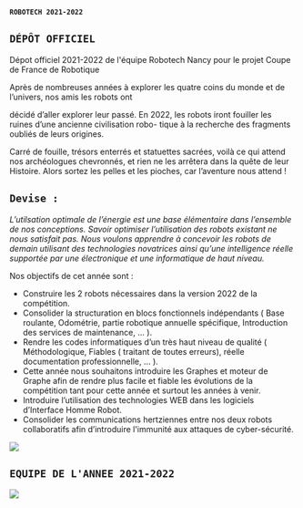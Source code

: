 **`ROBOTECH 2021-2022`** 

## **`DÉPÔT OFFICIEL`**  ##

Dépot officiel 2021-2022 de l'équipe Robotech Nancy pour le projet Coupe de France de Robotique

Après de nombreuses années à explorer les quatre coins du monde et de l’univers, nos amis les robots ont

décidé d’aller explorer leur passé. En 2022, les robots iront fouiller les ruines d’une ancienne civilisation robo-
tique à la recherche des fragments oubliés de leurs origines.

Carré de fouille, trésors enterrés et statuettes sacrées, voilà ce qui attend nos archéologues chevronnés, et
rien ne les arrêtera dans la quête de leur Histoire.
Alors sortez les pelles et les pioches, car l’aventure nous attend !

## **`Devise :`** ##
*L’utilsation optimale de l’énergie est une base élémentaire
dans l’ensemble de nos conceptions.
Savoir optimiser l’utilisation des robots existant ne nous satisfait pas.
Nous voulons apprendre à concevoir les robots de demain
utilisant des technologies novatrices ainsi qu’une 
intelligence réelle supportée par une électronique et une informatique de haut niveau.*

Nos objectifs de cet année sont :

- Construire les 2 robots nécessaires dans la version 2022 de la compétition.
- Consolider la structuration en blocs fonctionnels indépendants ( Base roulante, Odométrie, partie robotique annuelle spécifique, Introduction des services de maintenance, … ).
- Rendre les codes informatiques d’un très haut niveau de qualité ( Méthodologique, Fiables ( traitant de toutes erreurs), réelle documentation professionnelle, … ).
- Cette année nous souhaitons introduire les Graphes et moteur de Graphe afin de rendre plus facile et fiable les évolutions de la compétition tant pour cette année et surtout les années à venir.
- Introduire l’utilisation des technologies WEB dans les logiciels d’Interface Homme Robot.
- Consolider les communications hertziennes entre nos deux robots collaboratifs afin d’introduire l'immunité aux attaques de cyber-sécurité.


![](https://samsam.go.yo.fr/plateau.png)


## **`EQUIPE DE L'ANNEE 2021-2022`**  ##

![](https://samsam.go.yo.fr/Equipe_ROBOTECH_2021-2022.png)
